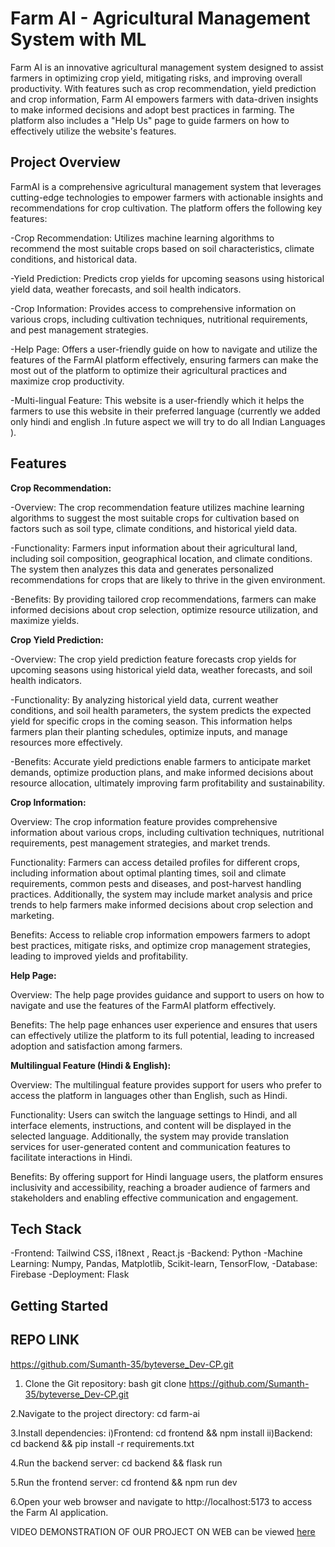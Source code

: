 # Farm AI - Agricultural Management System with ML 

Farm AI is an innovative agricultural management system designed to assist farmers in optimizing crop yield, mitigating risks, and improving overall productivity. With features such as crop recommendation, yield prediction and crop information, Farm AI empowers farmers with data-driven insights to make informed decisions and adopt best practices in farming. The platform also includes a "Help Us" page to guide farmers on how to effectively utilize the website's features.


## Project Overview

FarmAI is a comprehensive agricultural management system that leverages cutting-edge technologies to empower farmers with actionable insights and recommendations for crop cultivation. The platform offers the following key features:

-Crop Recommendation: Utilizes machine learning algorithms to recommend the most suitable crops based on soil characteristics, climate conditions, and historical data.

-Yield Prediction: Predicts crop yields for upcoming seasons using historical yield data, weather forecasts, and soil health indicators.

-Crop Information: Provides access to comprehensive information on various crops, including cultivation techniques, nutritional requirements, and pest management strategies.

-Help Page: Offers a user-friendly guide on how to navigate and utilize the features of the FarmAI platform effectively, ensuring farmers can make the most out of the platform to optimize their agricultural practices and maximize crop productivity.

-Multi-lingual Feature: This website is a user-friendly which it helps the farmers to use this website in their preferred language (currently we added only hindi and english .In future aspect we will try to do all Indian Languages ).

## Features

**Crop Recommendation:**

-Overview: The crop recommendation feature utilizes machine learning algorithms to suggest the most suitable crops for cultivation based on factors such as soil type, climate conditions, and historical yield data.

-Functionality: Farmers input information about their agricultural land, including soil composition, geographical location, and climate conditions. The system then analyzes this data and generates personalized recommendations for crops that are likely to thrive in the given environment.

-Benefits: By providing tailored crop recommendations, farmers can make informed decisions about crop selection, optimize resource utilization, and maximize yields.

**Crop Yield Prediction:**

-Overview: The crop yield prediction feature forecasts crop yields for upcoming seasons using historical yield data, weather forecasts, and soil health indicators.

-Functionality: By analyzing historical yield data, current weather conditions, and soil health parameters, the system predicts the expected yield for specific crops in the coming season. This information helps farmers plan their planting schedules, optimize inputs, and manage resources more effectively.

-Benefits: Accurate yield predictions enable farmers to anticipate market demands, optimize production plans, and make informed decisions about resource allocation, ultimately improving farm profitability and sustainability.

**Crop Information:**

Overview: The crop information feature provides comprehensive information about various crops, including cultivation techniques, nutritional requirements, pest management strategies, and market trends.

Functionality: Farmers can access detailed profiles for different crops, including information about optimal planting times, soil and climate requirements, common pests and diseases, and post-harvest handling practices. Additionally, the system may include market analysis and price trends to help farmers make informed decisions about crop selection and marketing.

Benefits: Access to reliable crop information empowers farmers to adopt best practices, mitigate risks, and optimize crop management strategies, leading to improved yields and profitability.

**Help Page:**

Overview: The help page provides guidance and support to users on how to navigate and use the features of the FarmAI platform effectively.

Benefits: The help page enhances user experience and ensures that users can effectively utilize the platform to its full potential, leading to increased adoption and satisfaction among farmers.

**Multilingual Feature (Hindi & English):**

Overview: The multilingual feature provides support for users who prefer to access the platform in languages other than English, such as Hindi.

Functionality: Users can switch the language settings to Hindi, and all interface elements, instructions, and content will be displayed in the selected language. Additionally, the system may provide translation services for user-generated content and communication features to facilitate interactions in Hindi.

Benefits: By offering support for Hindi language users, the platform ensures inclusivity and accessibility, reaching a broader audience of farmers and stakeholders and enabling effective communication and engagement.

## Tech Stack

-Frontend: Tailwind CSS, i18next , React.js
-Backend: Python
-Machine Learning: Numpy, Pandas, Matplotlib, Scikit-learn, TensorFlow, 
-Database: Firebase
-Deployment: Flask

## Getting Started

## REPO LINK
https://github.com/Sumanth-35/byteverse_Dev-CP.git
1. Clone the Git repository:
   bash
   git clone https://github.com/Sumanth-35/byteverse_Dev-CP.git

2.Navigate to the project directory: cd farm-ai

3.Install dependencies:
i)Frontend: cd frontend && npm install
ii)Backend: cd backend && pip install -r requirements.txt

4.Run the backend server: cd backend && flask run

5.Run the frontend server: cd frontend && npm run dev

6.Open your web browser and navigate to http://localhost:5173 to access the Farm AI application.



VIDEO DEMONSTRATION OF OUR PROJECT ON WEB can be viewed [here]()
